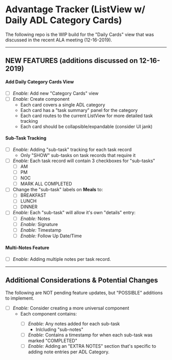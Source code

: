 # Advantage Tracker (ListView w/ Daily ADL Category Cards)

The following repo is the WIP build for the "Daily Cards" view that was discussed in the recent ALA meeting (12-16-2019).

---

## NEW FEATURES (additions discussed on 12-16-2019)

#### **Add Daily Category Cards View**

- [ ] _Enable:_ Add new "Category Cards" view
- [ ] _Enable:_ Create <CategoryCard/> component
  - Each card covers a single ADL category
  - Each card has a "task summary" panel for the category
  - Each card routes to the current ListView for more detailed task tracking
  - Each card should be collapsible/expandable (consider UI jank)

#### **Sub-Task Tracking**

- [ ] _Enable:_ Adding "sub-task" tracking for each task record
  - Only "SHOW" sub-tasks on task records that require it
- [ ] _Enable:_ Each task record will contain 3 checkboxes for "sub-tasks"
  - [ ] AM
  - [ ] PM
  - [ ] NOC
  - [ ] MARK ALL COMPLETED
- [ ] Change the "sub-task" labels on **Meals** to:
  - [ ] BREAKFAST
  - [ ] LUNCH
  - [ ] DINNER
- [ ] _Enable:_ Each "sub-task" will allow it's own "details" entry:
  - [ ] _Enable:_ Notes
  - [ ] _Enable:_ Signature
  - [ ] _Enable:_ Timestamp
  - [ ] _Enable:_ Follow Up Date/Time

#### **Multi-Notes Feature**

- [ ] _Enable:_ Adding multiple notes per task record.

---

## Additional Considerations & Potential Changes

The following are NOT pending feature updates, but "POSSIBLE" additions to implement.

- [ ] _Enable:_ Consider creating a more universal <TaskDetails/> component
  - Each <TaskDetails/> component contains:
    - [ ] _Enable:_ Any notes added for each sub-task
      - Inlcluding "sub-notes"
    - [ ] _Enable:_ Contains a timestamp for when each sub-task was marked "COMPLETED"
    - [ ] _Enable:_ Adding an "EXTRA NOTES" section that's specific to adding note entries per ADL Category.
